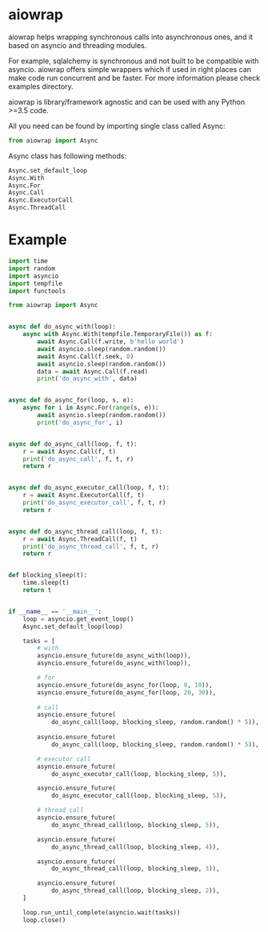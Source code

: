 
# aiowrap

aiowrap helps wrapping synchronous calls into asynchronous ones, and it based
on asyncio and threading modules.

For example, sqlalchemy is synchronous and not built to be compatible with
asyncio. aiowrap offers simple wrappers which if used in right places can make
code run concurrent and be faster. For more information please check examples
directory.

aiowrap is library/framework agnostic and can be used with any Python >=3.5
code.

All you need can be found by importing single class called Async:
```python
from aiowrap import Async
```

Async class has following methods:
```python
Async.set_default_loop
Async.With
Async.For
Async.Call
Async.ExecutorCall
Async.ThreadCall
```


# Example

```python
import time
import random
import asyncio
import tempfile
import functools

from aiowrap import Async


async def do_async_with(loop):
    async with Async.With(tempfile.TemporaryFile()) as f:
        await Async.Call(f.write, b'hello world')
        await asyncio.sleep(random.random())
        await Async.Call(f.seek, 0)
        await asyncio.sleep(random.random())
        data = await Async.Call(f.read)
        print('do_async_with', data)


async def do_async_for(loop, s, e):
    async for i in Async.For(range(s, e)):
        await asyncio.sleep(random.random())
        print('do_async_for', i)


async def do_async_call(loop, f, t):
    r = await Async.Call(f, t)
    print('do_async_call', f, t, r)
    return r


async def do_async_executor_call(loop, f, t):
    r = await Async.ExecutorCall(f, t)
    print('do_async_executor_call', f, t, r)
    return r


async def do_async_thread_call(loop, f, t):
    r = await Async.ThreadCall(f, t)
    print('do_async_thread_call', f, t, r)
    return r


def blocking_sleep(t):
    time.sleep(t)
    return t


if __name__ == '__main__':
    loop = asyncio.get_event_loop()
    Async.set_default_loop(loop)

    tasks = [
        # with
        asyncio.ensure_future(do_async_with(loop)),
        asyncio.ensure_future(do_async_with(loop)),

        # for
        asyncio.ensure_future(do_async_for(loop, 0, 10)),
        asyncio.ensure_future(do_async_for(loop, 20, 30)),
        
        # call
        asyncio.ensure_future(
            do_async_call(loop, blocking_sleep, random.random() * 5)),
        
        asyncio.ensure_future(
            do_async_call(loop, blocking_sleep, random.random() * 5)),

        # executor call
        asyncio.ensure_future(
            do_async_executor_call(loop, blocking_sleep, 5)),

        asyncio.ensure_future(
            do_async_executor_call(loop, blocking_sleep, 5)),

        # thread call
        asyncio.ensure_future(
            do_async_thread_call(loop, blocking_sleep, 5)),

        asyncio.ensure_future(
            do_async_thread_call(loop, blocking_sleep, 4)),

        asyncio.ensure_future(
            do_async_thread_call(loop, blocking_sleep, 3)),

        asyncio.ensure_future(
            do_async_thread_call(loop, blocking_sleep, 2)),
    ]

    loop.run_until_complete(asyncio.wait(tasks))
    loop.close()
```